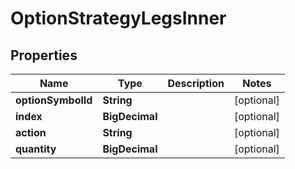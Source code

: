 

# OptionStrategyLegsInner


## Properties

| Name | Type | Description | Notes |
|------------ | ------------- | ------------- | -------------|
|**optionSymbolId** | **String** |  |  [optional] |
|**index** | **BigDecimal** |  |  [optional] |
|**action** | **String** |  |  [optional] |
|**quantity** | **BigDecimal** |  |  [optional] |



